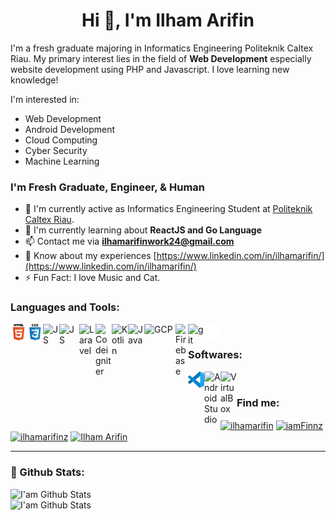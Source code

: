 <h1 align="center">Hi 👋, I'm Ilham Arifin</h1>

I'm a fresh graduate majoring in Informatics Engineering Politeknik Caltex Riau. My primary interest lies in the field of **Web Development** especially website development using PHP and Javascript. I love learning new knowledge!

I'm interested in:
- Web Development
- Android Development
- Cloud Computing
- Cyber Security
- Machine Learning

### I'm Fresh Graduate, Engineer, & Human
- 🏢 I'm currently active as Informatics Engineering Student at [Politeknik Caltex Riau](https://pcr.ac.id/).
- 🚀 I'm currently learning about **ReactJS and Go Language**
- 📫 Contact me via **ilhamarifinwork24@gmail.com**
- 📄 Know about my experiences [https://www.linkedin.com/in/ilhamarifin/](https://www.linkedin.com/in/ilhamarifin/)
- ⚡ Fun Fact: I love Music and Cat.

### Languages and Tools:

<a href="https://www.w3.org/html/" target="_blank"><img align="left" alt="HTML5" width="26px" src="https://raw.githubusercontent.com/github/explore/80688e429a7d4ef2fca1e82350fe8e3517d3494d/topics/html/html.png" /></a>
<a href="https://www.w3schools.com/css/" target="_blank"><img align="left" alt="CSS" width="26px" src="https://raw.githubusercontent.com/github/explore/80688e429a7d4ef2fca1e82350fe8e3517d3494d/topics/css/css.png" /></a>
<a href="https://www.w3schools.com/js/" target="_blank"><img align="left" alt="JS" width="26px" src="https://github.com/iamfinnz/iamfinnz/assets/96294423/8c12e734-48b1-4db4-993d-ef774af2280b" /></a>
<a href="https://getbootstrap.com/" target="_blank"><img align="left" alt="JS" width="32px" src="https://github.com/iamfinnz/iamfinnz/assets/96294423/4a495ad8-4ef7-4e5e-a6ee-b1c1c46c51e2" /></a>
<a href="https://laravel.com/" target="_blank"><img align="left" alt="Laravel" width="26px" src="https://github.com/iamfinnz/iamfinnz/assets/96294423/3a59a06d-7ebd-4081-a8cc-b1d481df2c73" /></a>
<a href="https://codeigniter.com/" target="_blank"><img align="left" alt="Codeigniter" width="26px" src="https://github.com/iamfinnz/iamfinnz/assets/96294423/2efd901a-b681-4c13-bd7b-c332ab4950d7" /></a>
<img align="left" alt="Kotlin" width="26px" src="https://upload.wikimedia.org/wikipedia/commons/7/74/Kotlin_Icon.png" />
<img align="left" alt="Java" width="26px" src="https://img.utdstc.com/icon/d54/e1c/d54e1ca541ba7a220d54b2b0b39f450df49e42aeb848cd1552d02bfa89e17847:200" />
<a href="https://cloud.google.com/?hl=en" target="_blank"> <img align="left" alt="GCP" width="50px" src="https://github.com/iamfinnz/iamfinnz/assets/96294423/24e41873-3021-45b3-af14-43f6a3fd7238"/> </a>
<a href="https://firebase.google.com/?hl=id" target="_blank"> <img align="left" alt="Firebase" width="20px" src="https://github.com/iamfinnz/iamfinnz/assets/96294423/4d839916-567a-4cb7-8b7a-3ded718ce737"/> </a>
<a href="https://git-scm.com/" target="_blank"> <img align="left" alt="git" width="26px" src="https://www.vectorlogo.zone/logos/git-scm/git-scm-icon.svg"/> </a>
<img align="left" alt="GitHub" width="26px" src="https://github.com/Aakarsh-B/trying-repos/blob/master/github.svg" />
<br />

### Softwares:

<img align="left" alt="Visual Studio Code" width="26px" src="https://raw.githubusercontent.com/github/explore/80688e429a7d4ef2fca1e82350fe8e3517d3494d/topics/visual-studio-code/visual-studio-code.png" />
<img align="left" alt="Android Studio" width="26px" src="https://2.bp.blogspot.com/-tzm1twY_ENM/XlCRuI0ZkRI/AAAAAAAAOso/BmNOUANXWxwc5vwslNw3WpjrDlgs9PuwQCLcBGAsYHQ/s1600/pasted%2Bimage%2B0.png" />
<img align="left" alt="VirtualBox" width="26px" src="https://upload.wikimedia.org/wikipedia/commons/d/d5/Virtualbox_logo.png" />
<br/>

### Find me:

<p align="left">
	<a href="https://linkedin.com/in/ilhamarifin" target="blank"><img align="center"
            src="https://raw.githubusercontent.com/rahuldkjain/github-profile-readme-generator/master/src/images/icons/Social/linked-in-alt.svg"
            alt="ilhamarifin" height="30" width="40" /></a>
    <a href="https://twitter.com/iamFinnz" target="blank"><img align="center"
            src="https://raw.githubusercontent.com/rahuldkjain/github-profile-readme-generator/master/src/images/icons/Social/twitter.svg"
            alt="iamFinnz" height="30" width="40" /></a>
    <a href="https://instagram.com/ilhamarifinz" target="blank"><img align="center"
            src="https://raw.githubusercontent.com/rahuldkjain/github-profile-readme-generator/master/src/images/icons/Social/instagram.svg"
            alt="ilhamarifinz" height="30" width="40" /></a>
    <a href="https://www.youtube.com/channel/UCPt7D5w3EuGq5K8-yqHNglw" target="blank"><img align="center"
            src="https://raw.githubusercontent.com/rahuldkjain/github-profile-readme-generator/master/src/images/icons/Social/youtube.svg"
            alt="Ilham Arifin" height="30" width="40" /></a>
</p>

---
### 🌟 Github Stats:

<img align="left" alt="I'am Github Stats" src="https://github-readme-stats.vercel.app/api?username=iamfinnz&show_icons=true&theme=tokyonight">

<br/>

<img align="left" alt="I'am Github Stats" src="https://github-readme-stats.vercel.app/api/top-langs/?username=iamfinnz&layout=compact&theme=tokyonight">

[linkedin]: https://www.linkedin.com/in/ilhamarifin/
[twitter]: https://twitter.com/iamFinnz/
[instagram]: https://www.instagram.com/ilhamarf7/
